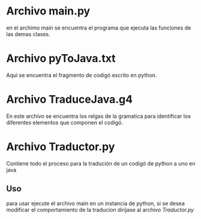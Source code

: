 # Archivo main.py
en el archimo main se encuentra el programa que ejecuta las funciones de las demas clases.
# Archivo pyToJava.txt
Aqui se encuentra el fragmento de codigó escrito en python.
# Archivo TraduceJava.g4
En este archivo se encuentra los relgas de la gramatica para identificar los diferentes elementos que componen el codigó.
# Archivo Traductor.py
Contiene todo el proceso para la tradución de un codigó de python a uno en java

## Uso
para usar ejecute el archivo main en un instancia de python, si se desea modificar el comportamiento de la traducion dirijase al archivo *Traductor.py*
